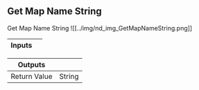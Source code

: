 ## Get Map Name String
Get Map Name String
![[../img/nd_img_GetMapNameString.png]]

|Inputs||
|--|--|

|Outputs||
|--|--|
| Return Value | String |
